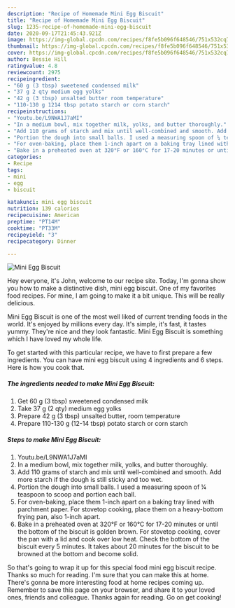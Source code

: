 ```yaml
---
description: "Recipe of Homemade Mini Egg Biscuit"
title: "Recipe of Homemade Mini Egg Biscuit"
slug: 1235-recipe-of-homemade-mini-egg-biscuit
date: 2020-09-17T21:45:43.921Z
image: https://img-global.cpcdn.com/recipes/f8fe5b096f648546/751x532cq70/mini-egg-biscuit-recipe-main-photo.jpg
thumbnail: https://img-global.cpcdn.com/recipes/f8fe5b096f648546/751x532cq70/mini-egg-biscuit-recipe-main-photo.jpg
cover: https://img-global.cpcdn.com/recipes/f8fe5b096f648546/751x532cq70/mini-egg-biscuit-recipe-main-photo.jpg
author: Bessie Hill
ratingvalue: 4.8
reviewcount: 2975
recipeingredient:
- "60 g (3 tbsp) sweetened condensed milk"
- "37 g 2 qty medium egg yolks"
- "42 g (3 tbsp) unsalted butter room temperature"
- "110-130 g 1214 tbsp potato starch or corn starch"
recipeinstructions:
- "Youtu.be/L9NWA1J7aMI"
- "In a medium bowl, mix together milk, yolks, and butter thoroughly."
- "Add 110 grams of starch and mix until well-combined and smooth. Add more starch if the dough is still sticky and too wet."
- "Portion the dough into small balls. I used a measuring spoon of ¼ teaspoon to scoop and portion each ball."
- "For oven-baking, place them 1-inch apart on a baking tray lined with parchment paper. For stovetop cooking, place them on a heavy-bottom frying pan, also 1-inch apart."
- "Bake in a preheated oven at 320°F or 160°C for 17-20 minutes or until the bottom of the biscuit is golden brown. For stovetop cooking, cover the pan with a lid and cook over low heat. Check the bottom of the biscuit every 5 minutes. It takes about 20 minutes for the biscuit to be browned at the bottom and become solid."
categories:
- Recipe
tags:
- mini
- egg
- biscuit

katakunci: mini egg biscuit 
nutrition: 139 calories
recipecuisine: American
preptime: "PT14M"
cooktime: "PT33M"
recipeyield: "3"
recipecategory: Dinner

---
```



![Mini Egg Biscuit](https://img-global.cpcdn.com/recipes/f8fe5b096f648546/751x532cq70/mini-egg-biscuit-recipe-main-photo.jpg)

Hey everyone, it's John, welcome to our recipe site. Today, I'm gonna show you how to make a distinctive dish, mini egg biscuit. One of my favorites food recipes. For mine, I am going to make it a bit unique. This will be really delicious.



Mini Egg Biscuit is one of the most well liked of current trending foods in the world. It's enjoyed by millions every day. It's simple, it's fast, it tastes yummy. They're nice and they look fantastic. Mini Egg Biscuit is something which I have loved my whole life.


To get started with this particular recipe, we have to first prepare a few ingredients. You can have mini egg biscuit using 4 ingredients and 6 steps. Here is how you cook that.

<!--inarticleads1-->

##### The ingredients needed to make Mini Egg Biscuit:

1. Get 60 g (3 tbsp) sweetened condensed milk
1. Take 37 g (2 qty) medium egg yolks
1. Prepare 42 g (3 tbsp) unsalted butter, room temperature
1. Prepare 110-130 g (12-14 tbsp) potato starch or corn starch




<!--inarticleads2-->

##### Steps to make Mini Egg Biscuit:

1. Youtu.be/L9NWA1J7aMI
1. In a medium bowl, mix together milk, yolks, and butter thoroughly.
1. Add 110 grams of starch and mix until well-combined and smooth. Add more starch if the dough is still sticky and too wet.
1. Portion the dough into small balls. I used a measuring spoon of ¼ teaspoon to scoop and portion each ball.
1. For oven-baking, place them 1-inch apart on a baking tray lined with parchment paper. For stovetop cooking, place them on a heavy-bottom frying pan, also 1-inch apart.
1. Bake in a preheated oven at 320°F or 160°C for 17-20 minutes or until the bottom of the biscuit is golden brown. For stovetop cooking, cover the pan with a lid and cook over low heat. Check the bottom of the biscuit every 5 minutes. It takes about 20 minutes for the biscuit to be browned at the bottom and become solid.




So that's going to wrap it up for this special food mini egg biscuit recipe. Thanks so much for reading. I'm sure that you can make this at home. There's gonna be more interesting food at home recipes coming up. Remember to save this page on your browser, and share it to your loved ones, friends and colleague. Thanks again for reading. Go on get cooking!
